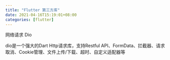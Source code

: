 ```yaml
---
title: "Flutter 第三方库"
date: 2021-04-16T15:19:01+08:00
categories: [flutter]
---
```


网络请求 Dio

dio是一个强大的Dart Http请求库，支持Restful API、FormData、拦截器、请求取消、Cookie管理、文件上传/下载、超时、自定义适配器等